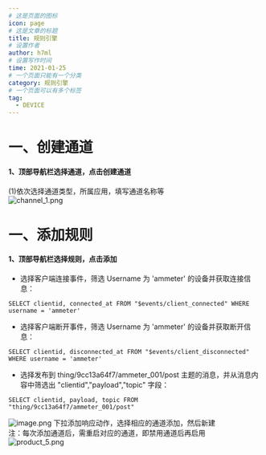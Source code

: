 ```yaml
---
# 这是页面的图标
icon: page
# 这是文章的标题
title: 规则引擎
# 设置作者
author: h7ml
# 设置写作时间
time: 2021-01-25
# 一个页面只能有一个分类
category: 规则引擎
# 一个页面可以有多个标签
tag:
  - DEVICE
---
```


#
# 一、创建通道
#### 1、顶部导航栏选择通道，点击创建通道
(1)依次选择通道类型，所属应用，填写通道名称等</br>
![channel_1.png](http://dgiot-1253666439.cos.ap-shanghai-fsi.myqcloud.com/shuwa_tech/zh/blog/study/channel_1.png)

# 一、添加规则
#### 1、顶部导航栏选择规则，点击添加
 - 选择客户端连接事件，筛选 Username 为 'ammeter' 的设备并获取连接信息：
```
SELECT clientid, connected_at FROM "$events/client_connected" WHERE username = 'ammeter'
```
 - 选择客户端断开事件，筛选 Username 为 'ammeter' 的设备并获取断开信息：	
```
SELECT clientid, disconnected_at FROM "$events/client_disconnected" WHERE username = 'ammeter'
```
 - 选择发布到 thing/9cc13a64f7/ammeter_001/post 主题的消息，并从消息内容中筛选出 "clientid","payload","topic" 字段：
```	
SELECT clientid, payload, topic FROM "thing/9cc13a64f7/ammeter_001/post"
```
![image.png](https://i.loli.net/2021/01/28/gemxZlFEnkMJLGz.png)
下拉添加响应动作，选择相应的通道添加，然后新建</br>
注：每次添加通道后，需重启对应的通道，即禁用通道后再启用</br>
![product_5.png](http://dgiot-1253666439.cos.ap-shanghai-fsi.myqcloud.com/shuwa_tech/zh/blog/study/product_5.png)
